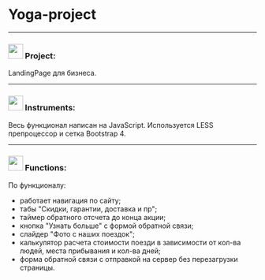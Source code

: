 # Yoga-project
***
 <h3> <img src="https://github.githubassets.com/images/icons/emoji/unicode/1f4d6.png" width="30"> Project: </h3> LandingPage для бизнеса.

***
<h3> <img src="https://avatars.mds.yandex.net/get-pdb/2836229/f8b496c7-d173-449b-b89f-2465e82576ff/s1200?webp=false" width="30"> Instruments: </h3> 
Весь функционал написан на JavaScript.
Используется LESS препроцессор и сетка Bootstrap 4.

***
<h3> <img src="https://cdn3.iconfinder.com/data/icons/illustricon-tech/512/development.browser.gears.-512.png" width="30">   Functions: </h3>  

По функционалу:
 * работает навигация по сайту; 
 * табы "Скидки, гарантии, доставка и пр";
 * таймер обратного отсчета до конца акции;
 * кнопка "Узнать больше" с формой обратной связи;
 * слайдер "Фото с наших поездок";
 * калькулятор расчета стоимости поезди в зависимости от кол-ва людей, места прибывания и кол-ва дней;
 * форма обратной связи с отправкой на сервер без перезагрузки страницы.
